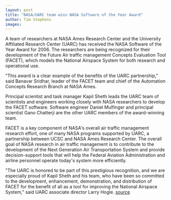 ```yaml
---
layout: post
title: "NASA/UARC team wins NASA Software of the Year Award"
author: Tim Stephens
images:
---
```


A team of researchers at NASA Ames Research Center and the University Affiliated Research Center (UARC) has received the NASA Software of the Year Award for 2006. The researchers are being recognized for their development of the Future Air traffic management Concepts Evaluation Tool (FACET), which models the National Airspace System for both research and operational use.

"This award is a clear example of the benefits of the UARC partnership," said Banavar Sridhar, leader of the FACET team and chief of the Automation Concepts Research Branch at NASA Ames.

Principal scientist and task manager Kapil Sheth leads the UARC team of scientists and engineers working closely with NASA researchers to develop the FACET software. Software engineer Daniel Mulfinger and principal scientist Gano Chatterji are the other UARC members of the award-winning team.

FACET is a key component of NASA's overall air traffic management research effort, one of many NASA programs supported by UARC, a partnership between UCSC and NASA Ames Research Center. The overall goal of NASA research in air traffic management is to contribute to the development of the Next Generation Air Transportation System and provide decision-support tools that will help the Federal Aviation Administration and airline personnel operate today's system more efficiently.

"The UARC is honored to be part of this prestigious recognition, and we are especially proud of Kapil Sheth and his team, who have been so committed to the development, enhancement, demonstration, and distribution of FACET for the benefit of all as a tool for improving the National Airspace System," said UARC associate director Larry Hogle.
[source](http://www1.ucsc.edu/currents/06-07/08-14/software.asp "Permalink to software")
